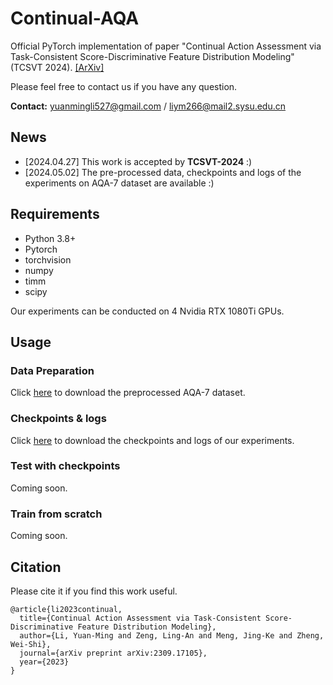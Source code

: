 # Continual-AQA
Official PyTorch implementation of paper "Continual Action Assessment via Task-Consistent Score-Discriminative Feature Distribution Modeling" (TCSVT 2024). 
[[ArXiv]](https://arxiv.org/abs/2309.17105)

Please feel free to contact us if you have any question.

**Contact:** yuanmingli527@gmail.com / liym266@mail2.sysu.edu.cn

## News
- [2024.04.27] This work is accepted by **TCSVT-2024** :)
- [2024.05.02] The pre-processed data, checkpoints and logs of the experiments on AQA-7 dataset are available :) 


## Requirements
- Python 3.8+
- Pytorch
- torchvision
- numpy
- timm
- scipy

Our experiments can be conducted on 4 Nvidia RTX 1080Ti GPUs.

## Usage
### Data Preparation
Click [here](https://drive.google.com/drive/folders/1Llnwbn2CO-ktQU1oxkhO46Qj-n-Z7BeM?usp=sharing) to download the preprocessed AQA-7 dataset.

### Checkpoints \& logs
Click [here](https://drive.google.com/drive/folders/1QVT0U_HLNdHYZi4GEGZsIAVXz2idtKGa?usp=sharing) to download the checkpoints and logs of our experiments.

### Test with checkpoints
Coming soon.

### Train from scratch
Coming soon.

## Citation
Please cite it if you find this work useful.
```
@article{li2023continual,
  title={Continual Action Assessment via Task-Consistent Score-Discriminative Feature Distribution Modeling},
  author={Li, Yuan-Ming and Zeng, Ling-An and Meng, Jing-Ke and Zheng, Wei-Shi},
  journal={arXiv preprint arXiv:2309.17105},
  year={2023}
}
```
